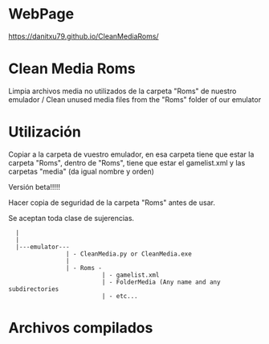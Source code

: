 # WebPage
https://danitxu79.github.io/CleanMediaRoms/

# Clean Media Roms
Limpia archivos media no utilizados de la carpeta "Roms" de nuestro emulador /  Clean unused media files from the "Roms" folder of our emulator

# Utilización
Copiar a la carpeta de vuestro emulador, en esa carpeta tiene que estar la carpeta "Roms", dentro de "Roms", tiene que estar el gamelist.xml y las carpetas "media" (da igual nombre y orden)

Versión beta!!!!!

Hacer copia de seguridad de la carpeta "Roms" antes de usar.

Se aceptan toda clase de sujerencias.


      |
      |
      |---emulator---
                    | - CleanMedia.py or CleanMedia.exe
                    |
                    | - Roms - 
                              | - gamelist.xml
                              | - FolderMedia (Any name and any subdirectories
                              | - etc...
# Archivos compilados
